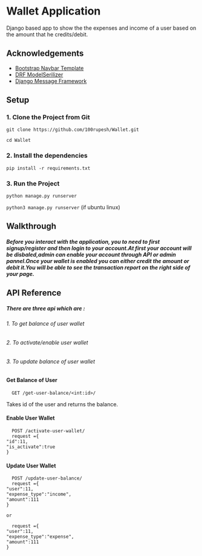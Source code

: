 
# Wallet Application

Django based app to show the the expenses and income of a user based on the amount that he credits/debit.


## Acknowledgements

 - [Bootstrap Navbar Template](https://getbootstrap.com/docs/5.1/components/navs-tabs/)
 - [DRF ModelSerilizer](https://www.django-rest-framework.org/api-guide/serializers/#modelserializer)
 - [Django Message Framework](https://docs.djangoproject.com/en/4.0/ref/contrib/messages/)


## Setup
### 1. Clone the Project from Git
```git clone https://github.com/100rupesh/Wallet.git```

```cd Wallet```

### 2. Install the dependencies
```pip install -r requirements.txt```

### 3. Run the Project
```python manage.py runserver```

```python3 manage.py runserver``` (if ubuntu linux)
## Walkthrough
##### Before you interact with the application, you to need to first signup/register and then login to your account.At first your account will be disbaled,admin can enable your account through API or admin pannel.Once your wallet is enabled you can either credit the amount or debit it.You will be able to see the transaction report on the right side of your page.
## API Reference
##### There are three api which are : 
###### 1. To get balance of user wallet
###### 2. To activate/enable user wallet
###### 3. To update balance of user wallet

#### Get Balance of User

```http
  GET /get-user-balance/<int:id>/
```



Takes id of the user and returns the balance.

#### Enable User Wallet

```http
  POST /activate-user-wallet/
  request ={
"id":11,
"is_activate":true
}
```

#### Update User Wallet

```http
  POST /update-user-balance/
  request ={
"user":11,
"expense_type":"income",
"amount":111
}

or 

  request ={
"user":11,
"expense_type":"expense",
"amount":111
}
```

